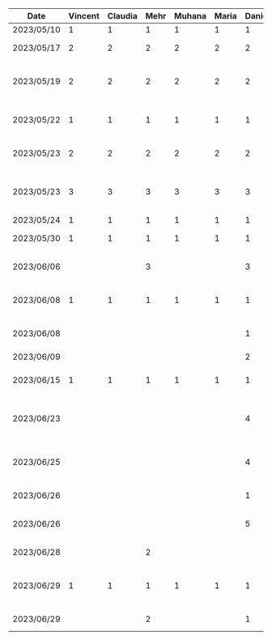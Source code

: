 | Date       | Vincent | Claudia | Mehr | Muhana | Maria | Daniel | Task                                          |
|------------|---------|---------|------|--------|-------|--------|-----------------------------------------------|
| 2023/05/10 | 1       | 1       | 1    | 1      | 1     | 1      | FDYP class 1                                  |
| 2023/05/17 | 2       | 2       | 2    | 2      | 2     | 2      | Brainstorming group meeting                   |
| 2023/05/19 | 2       | 2       | 2    | 2      | 2     | 2      | Potential consultant meeting (Zahedi)         |
| 2023/05/22 | 1       | 1       | 1    | 1      | 1     | 1      | Potential consultant meeting (Carr)           |
| 2023/05/23 | 2       | 2       | 2    | 2      | 2     | 2      | Consultant meeting (El-Hag)                   |
| 2023/05/23 | 3       | 3       | 3    | 3      | 3     | 3      | Consultant meeting (abstract, planning)       |
| 2023/05/24 | 1       | 1       | 1    | 1      | 1     | 1      | FYDP class 2                                  |
| 2023/05/30 | 1       | 1       | 1    | 1      | 1     | 1      | Project spec meeting                          |
| 2023/06/06 |         |         | 3    |        |       | 3      | FP and NFP research for spec doc              |
| 2023/06/08 | 1       | 1       | 1    | 1      | 1     | 1      | Consultant/grad student meeting               |
| 2023/06/08 |         |         |      |        |       | 1      | Image preprocessing research                  |
| 2023/06/09 |         |         |      |        |       | 2      | CNN research                                  |
| 2023/06/15 | 1       | 1       | 1    | 1      | 1     | 1      | Consultant meeting/group delegation           |
| 2023/06/23 |         |         |      |        |       | 4      | CNN script setup with MNIST temp data         |
| 2023/06/25 |         |         |      |        |       | 4      | Image preprocessing - single augmentation     |
| 2023/06/26 |         |         |      |        |       | 1      | Detailed design doc work                      |
| 2023/06/26 |         |         |      |        |       | 5      | Preprocessing automation and sequential aug.  |
| 2023/06/28 |         |         | 2    |        |       |        | Further CNN research                          |
| 2023/06/29 | 1       | 1       | 1    | 1      | 1     | 1      | Consultant meeting (doc work and next steps)  |
| 2023/06/29 |         |         | 2    |        |       | 1      | Detailed design doc work                      |
